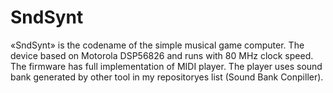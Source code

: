 # SndSynt

«SndSynt» is the codename of the simple musical game computer. The device based on Motorola DSP56826 and runs with 80 MHz clock speed.
The firmware has full implementation of MIDI player. The player uses sound bank generated by other tool in my repositoryes list (Sound Bank Conpiller).  
